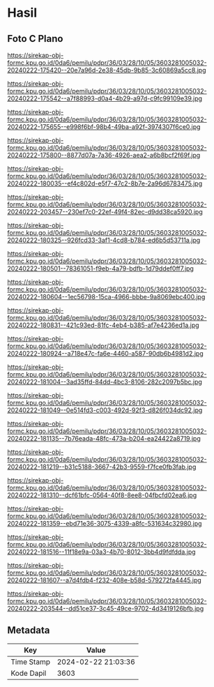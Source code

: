 # Hasil

## Foto C Plano

https://sirekap-obj-formc.kpu.go.id/0da6/pemilu/pdpr/36/03/28/10/05/3603281005032-20240222-175420--20e7a96d-2e38-45db-9b85-3c60869a5cc8.jpg

https://sirekap-obj-formc.kpu.go.id/0da6/pemilu/pdpr/36/03/28/10/05/3603281005032-20240222-175542--a7f88993-d0a4-4b29-a97d-c9fc99109e39.jpg

https://sirekap-obj-formc.kpu.go.id/0da6/pemilu/pdpr/36/03/28/10/05/3603281005032-20240222-175655--e998f6bf-98b4-49ba-a92f-3974307f6ce0.jpg

https://sirekap-obj-formc.kpu.go.id/0da6/pemilu/pdpr/36/03/28/10/05/3603281005032-20240222-175800--8877d07a-7a36-4926-aea2-a6b8bcf2f69f.jpg

https://sirekap-obj-formc.kpu.go.id/0da6/pemilu/pdpr/36/03/28/10/05/3603281005032-20240222-180035--ef4c802d-e5f7-47c2-8b7e-2a96d6783475.jpg

https://sirekap-obj-formc.kpu.go.id/0da6/pemilu/pdpr/36/03/28/10/05/3603281005032-20240222-203457--230ef7c0-22ef-49f4-82ec-d9dd38ca5920.jpg

https://sirekap-obj-formc.kpu.go.id/0da6/pemilu/pdpr/36/03/28/10/05/3603281005032-20240222-180325--926fcd33-3af1-4cd8-b784-ed6b5d53711a.jpg

https://sirekap-obj-formc.kpu.go.id/0da6/pemilu/pdpr/36/03/28/10/05/3603281005032-20240222-180501--78361051-f9eb-4a79-bdfb-1d79ddef0ff7.jpg

https://sirekap-obj-formc.kpu.go.id/0da6/pemilu/pdpr/36/03/28/10/05/3603281005032-20240222-180604--1ec56798-15ca-4966-bbbe-9a8069ebc400.jpg

https://sirekap-obj-formc.kpu.go.id/0da6/pemilu/pdpr/36/03/28/10/05/3603281005032-20240222-180831--421c93ed-81fc-4eb4-b385-af7e4236ed1a.jpg

https://sirekap-obj-formc.kpu.go.id/0da6/pemilu/pdpr/36/03/28/10/05/3603281005032-20240222-180924--a718e47c-fa6e-4460-a587-90db6b4981d2.jpg

https://sirekap-obj-formc.kpu.go.id/0da6/pemilu/pdpr/36/03/28/10/05/3603281005032-20240222-181004--3ad35ffd-84dd-4bc3-8106-282c2097b5bc.jpg

https://sirekap-obj-formc.kpu.go.id/0da6/pemilu/pdpr/36/03/28/10/05/3603281005032-20240222-181049--0e514fd3-c003-492d-92f3-d826f034dc92.jpg

https://sirekap-obj-formc.kpu.go.id/0da6/pemilu/pdpr/36/03/28/10/05/3603281005032-20240222-181135--7b76eada-48fc-473a-b204-ea24422a8719.jpg

https://sirekap-obj-formc.kpu.go.id/0da6/pemilu/pdpr/36/03/28/10/05/3603281005032-20240222-181219--b31c5188-3667-42b3-9559-f7fce0fb3fab.jpg

https://sirekap-obj-formc.kpu.go.id/0da6/pemilu/pdpr/36/03/28/10/05/3603281005032-20240222-181310--dcf61bfc-0564-40f8-8ee8-04fbcfd02ea6.jpg

https://sirekap-obj-formc.kpu.go.id/0da6/pemilu/pdpr/36/03/28/10/05/3603281005032-20240222-181359--ebd71e36-3075-4339-a8fc-531634c32980.jpg

https://sirekap-obj-formc.kpu.go.id/0da6/pemilu/pdpr/36/03/28/10/05/3603281005032-20240222-181516--11f18e9a-03a3-4b70-8012-3bb4d9fdfdda.jpg

https://sirekap-obj-formc.kpu.go.id/0da6/pemilu/pdpr/36/03/28/10/05/3603281005032-20240222-181607--a7d4fdb4-f232-408e-b58d-579272fa4445.jpg

https://sirekap-obj-formc.kpu.go.id/0da6/pemilu/pdpr/36/03/28/10/05/3603281005032-20240222-203544--dd51ce37-3c45-49ce-9702-4d3419126bfb.jpg


## Metadata

| Key        | Value               |
| ---------- | ------------------- |
| Time Stamp | 2024-02-22 21:03:36 |
| Kode Dapil | 3603                |



